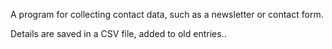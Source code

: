 A program for collecting contact data, such as a newsletter or contact form.

Details are saved in a CSV file, added to old entries..